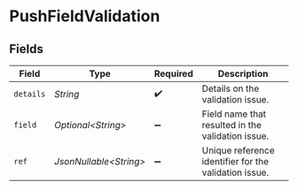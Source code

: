 # PushFieldValidation


## Fields

| Field                                                 | Type                                                  | Required                                              | Description                                           |
| ----------------------------------------------------- | ----------------------------------------------------- | ----------------------------------------------------- | ----------------------------------------------------- |
| `details`                                             | *String*                                              | :heavy_check_mark:                                    | Details on the validation issue.                      |
| `field`                                               | *Optional\<String>*                                   | :heavy_minus_sign:                                    | Field name that resulted in the validation issue.     |
| `ref`                                                 | *JsonNullable\<String>*                               | :heavy_minus_sign:                                    | Unique reference identifier for the validation issue. |